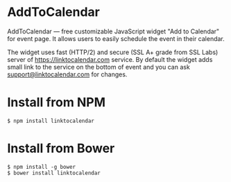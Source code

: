 AddToCalendar
=============

AddToCalendar — free customizable JavaScript widget "Add to Calendar" for event page. It allows users to easily schedule the event in their calendar. 

The widget uses fast (HTTP/2) and secure (SSL A+ grade from SSL Labs) server of https://linktocalendar.com service. By default the widget adds small link to the service on the bottom of event and you can ask support@linktocalendar.com for changes.

Install from NPM
================
```
$ npm install linktocalendar
```

Install from Bower
================
```
$ npm install -g bower
$ bower install linktocalendar
```
